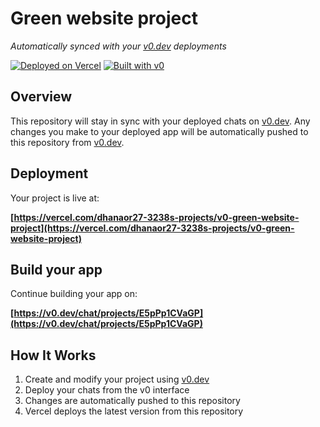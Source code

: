 # Green website project

*Automatically synced with your [v0.dev](https://v0.dev) deployments*

[![Deployed on Vercel](https://img.shields.io/badge/Deployed%20on-Vercel-black?style=for-the-badge&logo=vercel)](https://vercel.com/dhanaor27-3238s-projects/v0-green-website-project)
[![Built with v0](https://img.shields.io/badge/Built%20with-v0.dev-black?style=for-the-badge)](https://v0.dev/chat/projects/E5pPp1CVaGP)

## Overview

This repository will stay in sync with your deployed chats on [v0.dev](https://v0.dev).
Any changes you make to your deployed app will be automatically pushed to this repository from [v0.dev](https://v0.dev).

## Deployment

Your project is live at:

**[https://vercel.com/dhanaor27-3238s-projects/v0-green-website-project](https://vercel.com/dhanaor27-3238s-projects/v0-green-website-project)**

## Build your app

Continue building your app on:

**[https://v0.dev/chat/projects/E5pPp1CVaGP](https://v0.dev/chat/projects/E5pPp1CVaGP)**

## How It Works

1. Create and modify your project using [v0.dev](https://v0.dev)
2. Deploy your chats from the v0 interface
3. Changes are automatically pushed to this repository
4. Vercel deploys the latest version from this repository